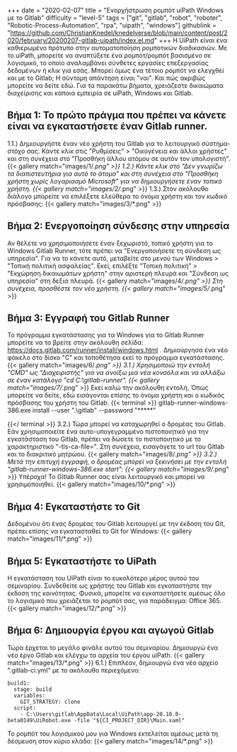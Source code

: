 +++
date = "2020-02-07"
title = "Ενορχήστρωση ρομπότ uiPath Windows με το Gitlab"
difficulty = "level-5"
tags = ["git", "gitlab", "robot", "roboter", "Robotic-Process-Automation", "rpa", "uipath", "windows"]
githublink = "https://github.com/ChristianKnedel/knedelverse/blob/main/content/post/2020/february/20200207-gitlab-uipath/index.el.md"
+++
Η UiPath είναι ένα καθιερωμένο πρότυπο στην αυτοματοποίηση ρομποτικών διαδικασιών. Με το uiPath, μπορείτε να αναπτύξετε ένα ρομπότ/ρομπότ βασισμένο σε λογισμικό, το οποίο αναλαμβάνει σύνθετες εργασίες επεξεργασίας δεδομένων ή κλικ για εσάς. Μπορεί όμως ένα τέτοιο ρομπότ να ελεγχθεί και με το Gitlab; Η σύντομη απάντηση είναι "ναι". Και πώς ακριβώς μπορείτε να δείτε εδώ. Για τα παρακάτω βήματα, χρειάζεστε δικαιώματα διαχείρισης και κάποια εμπειρία σε uiPath, Windows και Gitlab.
## Βήμα 1: Το πρώτο πράγμα που πρέπει να κάνετε είναι να εγκαταστήσετε έναν Gitlab runner.
1.1.) Δημιουργήστε έναν νέο χρήστη του Gitlab για το λειτουργικό σύστημα-στόχο σας. Κάντε κλικ στις "Ρυθμίσεις" > "Οικογένεια και άλλοι χρήστες" και στη συνέχεια στο "Προσθήκη άλλου ατόμου σε αυτόν τον υπολογιστή".
{{< gallery match="images/1/*.png" >}}
1.2.) Κάντε κλικ στο "Δεν γνωρίζω τα διαπιστευτήρια για αυτό το άτομο" και στη συνέχεια στο "Προσθήκη χρήστη χωρίς λογαριασμό Microsoft" για να δημιουργήσετε έναν τοπικό χρήστη.
{{< gallery match="images/2/*.png" >}}
1.3.) Στον ακόλουθο διάλογο μπορείτε να επιλέξετε ελεύθερα το όνομα χρήστη και τον κωδικό πρόσβασης:
{{< gallery match="images/3/*.png" >}}

## Βήμα 2: Ενεργοποίηση σύνδεσης στην υπηρεσία
Αν θέλετε να χρησιμοποιήσετε έναν ξεχωριστό, τοπικό χρήστη για το Windows Gitlab Runner, τότε πρέπει να "Ενεργοποιήσετε τη σύνδεση ως υπηρεσία". Για να το κάνετε αυτό, μεταβείτε στο μενού των Windows > "Τοπική πολιτική ασφαλείας". Εκεί, επιλέξτε "Τοπική πολιτική" > "Εκχώρηση δικαιωμάτων χρήστη" στην αριστερή πλευρά και "Σύνδεση ως υπηρεσία" στη δεξιά πλευρά.
{{< gallery match="images/4/*.png" >}}
Στη συνέχεια, προσθέστε τον νέο χρήστη.
{{< gallery match="images/5/*.png" >}}

## Βήμα 3: Εγγραφή του Gitlab Runner
Το πρόγραμμα εγκατάστασης για τα Windows για το Gitlab Runner μπορείτε να το βρείτε στην ακόλουθη σελίδα: https://docs.gitlab.com/runner/install/windows.html . Δημιούργησα ένα νέο φάκελο στο δίσκο "C" και τοποθέτησα εκεί το πρόγραμμα εγκατάστασης.
{{< gallery match="images/6/*.png" >}}
3.1.) Χρησιμοποιώ την εντολή "CMD" ως "Διαχειριστής" για να ανοίξω μια νέα κονσόλα και να αλλάξω σε έναν κατάλογο "cd C:\gitlab-runner".
{{< gallery match="images/7/*.png" >}}
Εκεί καλώ την ακόλουθη εντολή. Όπως μπορείτε να δείτε, εδώ εισάγονται επίσης το όνομα χρήστη και ο κωδικός πρόσβασης του χρήστη του Gitlab.
{{< terminal >}}
gitlab-runner-windows-386.exe install --user ".\gitlab" --password "*****"

{{</ terminal >}}
3.2.) Τώρα μπορεί να καταχωρηθεί ο δρομέας του Gitlab. Εάν χρησιμοποιείτε ένα αυτο-υπογεγραμμένο πιστοποιητικό για την εγκατάσταση του Gitlab, πρέπει να δώσετε το πιστοποιητικό με το χαρακτηριστικό "-tls-ca-file=". Στη συνέχεια, εισαγάγετε το url του Gitlab και το διακριτικό μητρώου.
{{< gallery match="images/8/*.png" >}}
3.2.) Μετά την επιτυχή εγγραφή, ο δρομέας μπορεί να ξεκινήσει με την εντολή "gitlab-runner-windows-386.exe start":
{{< gallery match="images/9/*.png" >}}
Υπέροχα! Το Gitlab Runner σας είναι λειτουργικό και μπορεί να χρησιμοποιηθεί.
{{< gallery match="images/10/*.png" >}}

## Βήμα 4: Εγκαταστήστε το Git
Δεδομένου ότι ένας δρομέας του Gitlab λειτουργεί με την έκδοση του Git, πρέπει επίσης να εγκατασταθεί το Git for Windows:
{{< gallery match="images/11/*.png" >}}

## Βήμα 5: Εγκαταστήστε το UiPath
Η εγκατάσταση του UiPath είναι το ευκολότερο μέρος αυτού του σεμιναρίου. Συνδεθείτε ως χρήστης του Gitlab και εγκαταστήστε την έκδοση της κοινότητας. Φυσικά, μπορείτε να εγκαταστήσετε αμέσως όλο το λογισμικό που χρειάζεται το ρομπότ σας, για παράδειγμα: Office 365.
{{< gallery match="images/12/*.png" >}}

## Βήμα 6: Δημιουργία έργου και αγωγού Gitlab
Τώρα έρχεται το μεγάλο φινάλε αυτού του σεμιναρίου. Δημιουργώ ένα νέο έργο Gitlab και ελέγχω τα αρχεία του έργου uiPath.
{{< gallery match="images/13/*.png" >}}
6.1.) Επιπλέον, δημιουργώ ένα νέο αρχείο ".gitlab-ci.yml" με το ακόλουθο περιεχόμενο:
```
build1:
  stage: build
  variables:
    GIT_STRATEGY: clone
  script:
    - C:\Users\gitlab\AppData\Local\UiPath\app-20.10.0-beta0149\UiRobot.exe -file "${CI_PROJECT_DIR}\Main.xaml"

```
Το ρομπότ του λογισμικού μου για Windows εκτελείται αμέσως μετά τη δέσμευση στον κύριο κλάδο:
{{< gallery match="images/14/*.png" >}}
